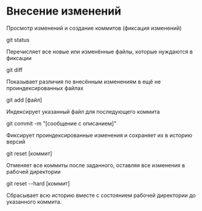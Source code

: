 # Внесение изменений

Просмотр изменений и создание коммитов (фиксация изменений)

git status

Перечисляет все новые или изменённые файлы, которые нуждаются в фиксации

git diff

Показывает различия по внесённым изменениям в ещё не проиндексированных файлах

git add [файл]

Индексирует указанный файл для последующего коммита

git commit -m "[сообщение с описанием]"

Фиксирует проиндексированные изменения и сохраняет их в историю версий

git reset [коммит]

Отменяет все коммиты после заданного, оставляя все изменения в рабочей директории

git reset --hard [коммит]

Сбрасывает всю историю вместе с состоянием рабочей директории до указанного коммита.